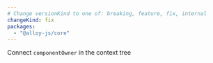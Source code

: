 ```yaml
---
# Change versionKind to one of: breaking, feature, fix, internal
changeKind: fix
packages:
  - "@alloy-js/core"
---
```


Connect `componentOwner` in the context tree
